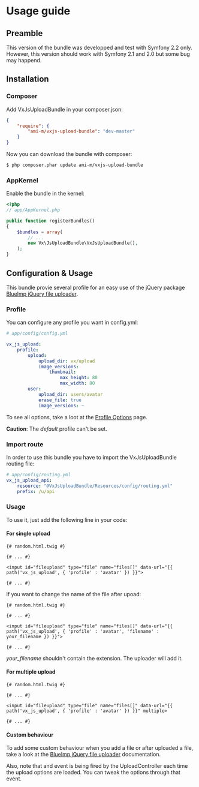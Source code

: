 Usage guide
==================

## Preamble

This version of the bundle was developped and test with Symfony 2.2 only. However, this version should work with Symfony 2.1 and 2.0 but some bug may happend.

## Installation

### Composer

Add VxJsUploadBundle in your composer.json:

``` json
{
    "require": {
        "ami-m/vxjs-upload-bundle": "dev-master"
    }
}
```

Now you can download the bundle with composer:

``` bash
$ php composer.phar update ami-m/vxjs-upload-bundle
```

### AppKernel

Enable the bundle in the kernel:

``` php
<?php
// app/AppKernel.php

public function registerBundles()
{
    $bundles = array(
        // ...
        new Vx\JsUploadBundle\VxJsUploadBundle(),
    );
}
```

## Configuration & Usage

This bundle provie several profile for an easy use of the jQuery package [BlueImp jQuery file uploader](https://github.com/blueimp/jQuery-File-Upload/).

### Profile

You can configure any profile you want in config.yml:

```yaml
# app/config/config.yml

vx_js_upload:
    profile:
        upload:
            upload_dir: vx/upload
            image_versions:
                thumbnail:
                    max_height: 80
                    max_width: 80
        user:
            upload_dir: users/avatar
            erase_file: true
            image_versions: ~
```

To see all options, take a loot at the [Profile Options](https://github.com/Vixys/VxJsUploadBundle/wiki/Profile-Options) page.

**Caution**: The _default_ profile can't be set.

### Import route

In order to use this bundle you have to import the VxJsUploadBundle routing file:

``` yaml
# app/config/routing.yml
vx_js_upload_api:
    resource: "@VxJsUploadBundle/Resources/config/routing.yml"
    prefix: /u/api
```

### Usage

To use it, just add the following line in your code:

#### For single upload

``` twig
{# random.html.twig #}

{# ... #}

<input id="fileupload" type="file" name="files[]" data-url="{{ path('vx_js_upload', { 'profile' : 'avatar' }) }}">

{# ... #}
```

If you want to change the name of the file after upoad:

``` twig
{# random.html.twig #}

{# ... #}

<input id="fileupload" type="file" name="files[]" data-url="{{ path('vx_js_upload', { 'profile' : 'avatar', 'filename' : your_filename }) }}">

{# ... #}
```

*your_filename* shouldn't contain the extension. The uploader will add it.

#### For multiple upload

``` twig
{# random.html.twig #}

{# ... #}

<input id="fileupload" type="file" name="files[]" data-url="{{ path('vx_js_upload', { 'profile' : 'avatar' }) }}" multiple>

{# ... #}
```

#### Custom behaviour

To add some custom behaviour when you add a file or after uploaded a file, take a look at the [BlueImp jQuery file uploader](https://github.com/blueimp/jQuery-File-Upload/wiki/Options#callback-options) documentation.

Also, note that and event is being fired by the UploadController each time the upload options are loaded.
You can tweak the options through that event.